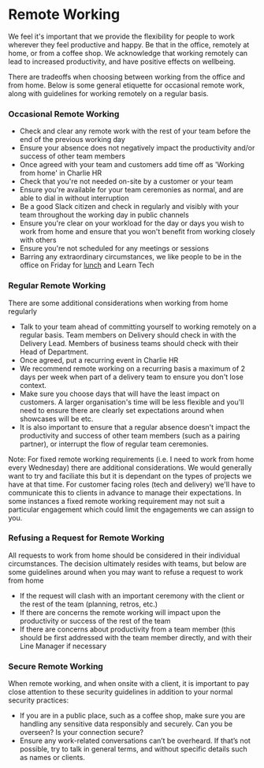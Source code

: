 # Remote Working

We feel it's important that we provide the flexibility for people to work wherever they feel productive and happy. Be that in the office, remotely at home, or from a coffee shop. We acknowledge that working remotely can lead to increased productivity, and have positive effects on wellbeing.

There are tradeoffs when choosing between working from the office and from home. Below is some general etiquette for occasional remote work, along with guidelines for working remotely on a regular basis.


### Occasional Remote Working
- Check and clear any remote work with the rest of your team before the end of the previous working day
- Ensure your absence does not negatively impact the productivity and/or success of other team members
- Once agreed with your team and customers add time off as 'Working from home' in Charlie HR
- Check that you're not needed on-site by a customer or your team
- Ensure you're available for your team ceremonies as normal, and are able to dial in without interruption
- Be a good Slack citizen and check in regularly and visibly with your team throughout the working day in public channels
- Ensure you're clear on your workload for the day or days you wish to work from home and ensure that you won't benefit from working closely with others
- Ensure you're not scheduled for any meetings or sessions
- Barring any extraordinary circumstances, we like people to be in the office on Friday for [lunch](friday_lunch.md) and Learn Tech

### Regular Remote Working

There are some additional considerations when working from home regularly

- Talk to your team ahead of committing yourself to working remotely on a regular basis. Team members on Delivery should check in with the Delivery Lead. Members of business teams should check with their Head of Department.
- Once agreed, put a recurring event in Charlie HR
- We recommend remote working on a recurring basis a maximum of 2 days per week when part of a delivery team to ensure you don't lose context.
- Make sure you choose days that will have the least impact on customers. A larger organisation's time will be less flexible and you'll need to ensure there are clearly set expectations around when showcases will be etc.
- It is also important to ensure that a regular absence doesn't impact the productivity and success of other team members (such as a pairing partner), or interrupt the flow of regular team ceremonies.

Note: 
For fixed remote working requirements (i.e. I need to work from home every Wednesday) there are additional considerations. We would generally want to try and faciliate this but it is dependant on the types of projects we have at that time. For customer facing roles (tech and delivery) we'll have to communicate this to clients in advance to manage their expectations. In some instances a fixed remote working requirement may not suit a particular engagement which could limit the engagements we can assign to you. 

### Refusing a Request for Remote Working

All requests to work from home should be considered in their individual circumstances. The decision ultimately resides with teams, but below are some guidelines around when you may want to refuse a request to work from home

- If the request will clash with an important ceremony with the client or the rest of the team (planning, retros, etc.)
- If there are concerns the remote working will impact upon the productivity or success of the rest of the team
- If there are concerns about productivity from a team member (this should be first addressed with the team member directly, and with their Line Manager if necessary

### Secure Remote Working

When remote working, and when onsite with a client, it is important to pay close attention to these security guidelines in addition to your normal security practices:

- If you are in a public place, such as a coffee shop, make sure you are handling any sensitive data responsibly and securely. Can you be overseen? Is your connection secure?
 - Ensure any work-related conversations can’t be overheard. If that’s not possible, try to talk in general terms, and without specific details such as names or clients.
